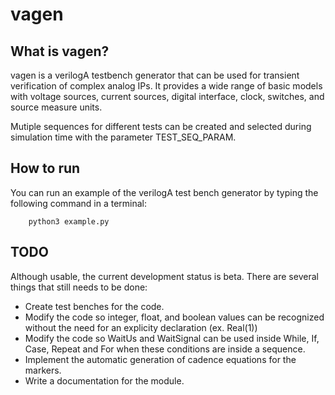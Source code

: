 # vagen

## What is vagen?

vagen is a verilogA testbench generator that can be used for transient verification of complex analog IPs.
It provides a wide range of basic models with voltage sources, current sources, digital interface, clock, switches, and source measure units. 

Mutiple sequences for different tests can be created and selected during simulation time with the parameter TEST_SEQ_PARAM. 



## How to run

You can run an example of the verilogA test bench generator by typing the following command in a terminal:

```
    python3 example.py
```

## TODO

Although usable, the current development status is beta. There are several things that still needs to be done:

* Create test benches for the code.
* Modify the code so integer, float, and boolean values can be recognized without the need for an explicity declaration (ex. Real(1))
* Modify the code so WaitUs and WaitSignal can be used inside While, If, Case, Repeat and For when these conditions are inside a sequence.
* Implement the automatic generation of cadence equations for the markers.
* Write a documentation for the module.
